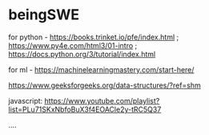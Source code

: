 # beingSWE

for python - https://books.trinket.io/pfe/index.html ; https://www.py4e.com/html3/01-intro ; https://docs.python.org/3/tutorial/index.html

for ml - https://machinelearningmastery.com/start-here/

https://www.geeksforgeeks.org/data-structures/?ref=shm

javascript: https://www.youtube.com/playlist?list=PLu71SKxNbfoBuX3f4EOACle2y-tRC5Q37

....
